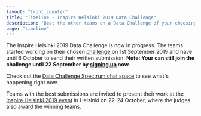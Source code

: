 ```yaml
---
layout: "front_counter"
title: "Timeline - Inspire Helsinki 2019 Data Challenge"
description: "Beat the other teams on a Data Challenge of your choosing in September 2019"
page: "timeline"
---
```

The Inspire Helsinki 2019 Data Challenge is now in progress. The teams started working on their chosen
[challenge](./challenges.html) on 1st September 2019 and have until 6 October to send their written submission.
**Note: Your can still join the challenge until 22 September by [signing up](./signup.html) now.**

Check out the [Data Challenge Spectrum chat space](https://spectrum.chat/inspire-helsinki) to see what's happening right now.

Teams with the best submissions are invited to present their work at the
[Inspire Helsinki 2019 event](https://inspire-helsinki-2019.fi/) in Helsinki on 22-24 October, where the judges also
[award](/.rules.html) the winning teams.
